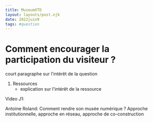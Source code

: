 ```yaml
---
title: MuseumXTD
layout: layouts/post.njk
date: 2022juin9
tags: #question
---
```


# Comment encourager la participation du visiteur ?

court paragraphe sur l'intérêt de la question


1. Ressources
	- explication sur l'intérêt de la ressource


Video J1:

Antoine Roland: Comment rendre son musée numérique ? Approche institutionnelle, approche en réseau, approche de co-construction 
